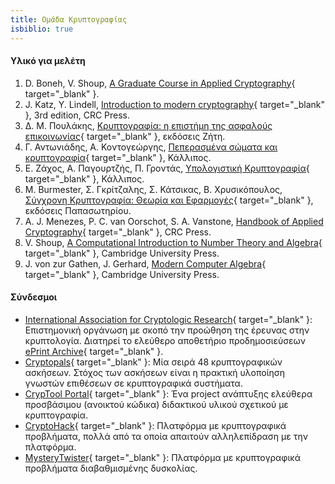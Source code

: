 ```yaml
---
title: Ομάδα Κρυπτογραφίας
isbiblio: true
---
```


#### Υλικό για μελέτη

1. D. Boneh, V. Shoup, [A Graduate Course in Applied Cryptography](https://toc.cryptobook.us/){ target="_blank" }.
1. J. Katz, Y. Lindell, [Introduction to modern cryptography](https://www.routledge.com/Introduction-to-Modern-Cryptography/Katz-Lindell/p/book/9780815354369){ target="_blank" }, 3rd edition, CRC Press.
1. Δ. Μ. Πουλάκης, [Κρυπτογραφία: η επιστήμη της ασφαλούς επικοινωνίας](https://ziti.gr/vivlio/poylakis-dimitris-kryptografia/){ target="_blank" }, εκδόσεις Ζήτη.
1. Γ. Αντωνιάδης, Α. Κοντογεώργης, [Πεπερασμένα σώματα και κρυπτογραφία](https://repository.kallipos.gr/handle/11419/155){ target="_blank" }, Κάλλιπος.
1. Ε. Ζάχος, Α. Παγουρτζής, Π. Γροντάς, [Υπολογιστική Κρυπτογραφία](https://repository.kallipos.gr/handle/11419/5439){ target="_blank" }, Κάλλιπος.
1. M. Burmester, Σ. Γκρίτζαλης, Σ. Κάτσικας, Β. Χρυσικόπουλος, [Σύγχρονη Κρυπτογραφία: Θεωρία και Εφαρμογές](https://ekdoseis-papasotiriou.gr/products/9789607182760-burmester-mike-sugchroni-kruptografia){ target="_blank" }, εκδόσεις Παπασωτηρίου.
1. A. J. Menezes, P. C. van Oorschot, S. A. Vanstone, [Handbook of Applied Cryptography](https://cacr.uwaterloo.ca/hac/){ target="_blank" }, CRC Press.
1. V. Shoup, [A Computational Introduction to Number Theory and Algebra](https://shoup.net/ntb/){ target="_blank" }, Cambridge University Press.
1. J. von zur Gathen, J. Gerhard, [Modern Computer Algebra](https://www.cambridge.org/core/books/modern-computer-algebra/DB3563D4013401734851CF683D2F03F0){ target="_blank" }, Cambridge University Press.

#### Σύνδεσμοι

- [International Association for Cryptologic Research](https://www.iacr.org/){ target="_blank" }: Επιστημονική οργάνωση με σκοπό την προώθηση της έρευνας στην κρυπτoλογία. Διατηρεί το ελεύθερο αποθετήριο προδημοσιεύσεων [ePrint Archive](https://eprint.iacr.org/){ target="_blank" }.
- [Cryptopals](https://cryptopals.com/){ target="_blank" }: Μία σειρά 48 κρυπτογραφικών ασκήσεων. Στόχος των ασκήσεων είναι η πρακτική υλοποίηση γνωστών επιθέσεων σε κρυπτογραφικά συστήματα.
- [CrypTool Portal](https://www.cryptool.org/en/){ target="_blank" }: Ένα project ανάπτυξης ελεύθερα προσβάσιμου (ανοικτού κώδικα) διδακτικού υλικού σχετικού με κρυπτογραφία.
- [CryptoHack](https://cryptohack.org/){ target="_blank" }: Πλατφόρμα με κρυπτογραφικά προβλήματα, πολλά από τα οποία απαιτούν αλληλεπίδραση με την πλατφόρμα.
- [MysteryTwister](https://mysterytwister.org/){ target="_blank" }: Πλατφόρμα με κρυπτογραφικά προβλήματα διαβαθμισμένης δυσκολίας.


